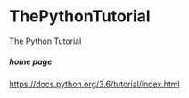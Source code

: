 # ThePythonTutorial
The Python Tutorial

##### home page  
https://docs.python.org/3.6/tutorial/index.html  


